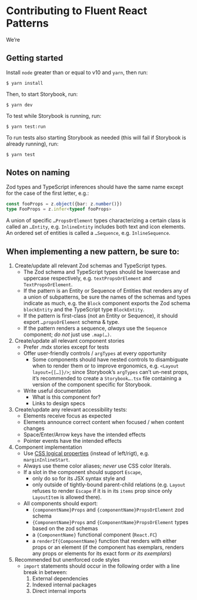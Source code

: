 # Contributing to Fluent React Patterns

We’re

## Getting started

Install `node` greater than or equal to v10 and `yarn`, then run:

```shell
$ yarn install
```

Then, to start Storybook, run:

```shell
$ yarn dev
```

To test while Storybook is running, run:

```shell
$ yarn test:run
```

To run tests also starting Storybook as needed (this will fail if Storybook is already running), run:

```shell
$ yarn test
```

## Notes on naming

Zod types and TypeScript inferences should have the same name except for the case of the first letter, e.g.:

```ts
const fooProps = z.object({bar: z.number()})
type FooProps = z.infer<typeof fooProps>
```

A union of specific `…PropsOrElement` types characterizing a certain class is called an `…Entity`, e.g. `InlineEntity` includes both text and icon elements. An ordered set of entities is called a `…Sequence`, e.g. `InlineSequence`.

## When implementing a new pattern, be sure to:

1. Create/update all relevant Zod schemas and TypeScript types.
   - The Zod schema and TypeScript types should be lowercase and uppercase respectively, e.g. `textPropsOrElement` and `TextPropsOrElement`.
   - If the pattern is an Entity or Sequence of Entities that renders any of a union of subpatterns, be sure the names of the schemas and types indicate as much, e.g. the `Block` component exports the Zod schema `blockEntity` and the TypeScript type `BlockEntity`.
   - If the pattern is first-class (not an Entity or Sequence), it should export `…propsOrElement` schema & type.
   - If the pattern renders a sequence, _always_ use the `Sequence` component; _do not_ just use `.map(…)`.
2. Create/update all relevant component stories
   - Prefer .mdx stories except for tests
   - Offer user-friendly controls / `argTypes` at every opportunity
     - Some components should have nested controls to disambiguate when to render them or to improve ergonomics, e.g. `<Layout layout={[…]}/>`; since Storybook’s `argTypes` can’t un-nest props, it’s recommended to create a `Storybook….tsx` file containing a version of the component specific for Storybook.
   - Write useful documentation
     - What is this component for?
     - Links to design specs
3. Create/update any relevant accessibility tests:
   - Elements receive focus as expected
   - Elements announce correct content when focused / when content changes
   - Space/Enter/Arrow keys have the intended effects
   - Pointer events have the intended effects
4. Component implementation
   - Use [CSS logical properties](https://developer.mozilla.org/en-US/docs/Web/CSS/CSS_Logical_Properties) (instead of left/rigt), e.g. `marginInlineStart`.
   - Always use theme color aliases; _never_ use CSS color literals.
   - If a slot in the component should support `Escape`, 
     - only do so for its JSX syntax style and
     - only outside of tightly-bound parent-child relations (e.g. `Layout` refuses to render `Escape` if it is in its `items` prop since only `LayoutItem` is allowed there).
   - All components should export:
     - `{componentName}Props` and `{componentName}PropsOrElement` zod schema
     - `{ComponentName}Props` and `{ComponentName}PropsOrElement` types based on the zod schemas
     - a `{ComponentName}` functional component (`React.FC`)
     - a `renderIf{ComponentName}` function that renders with either props or an element (if the component has exemplars, renders any props or elements for its exact form _or its exemplars_)
5. Recommended but unenforced code styles
   - `import` statements should occur in the following order with a line break in between:
     1. External dependencies
     2. Indexed internal packages
     3. Direct internal imports
